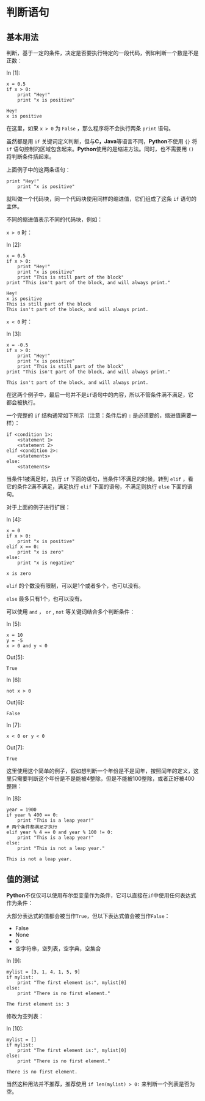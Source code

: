 # 判断语句

## 基本用法

判断，基于一定的条件，决定是否要执行特定的一段代码，例如判断一个数是不是正数：

In [1]:

```
x = 0.5
if x > 0:
    print "Hey!"
    print "x is positive"

```

```
Hey!
x is positive

```

在这里，如果 `x > 0` 为 `False` ，那么程序将不会执行两条 `print` 语句。

虽然都是用 `if` 关键词定义判断，但与**C，Java**等语言不同，**Python**不使用 `{}` 将 `if` 语句控制的区域包含起来。**Python**使用的是缩进方法。同时，也不需要用 `()` 将判断条件括起来。

上面例子中的这两条语句：

```
print "Hey!"
    print "x is positive"

```

就叫做一个代码块，同一个代码块使用同样的缩进值，它们组成了这条 `if` 语句的主体。

不同的缩进值表示不同的代码块，例如：

`x > 0` 时：

In [2]:

```
x = 0.5
if x > 0:
    print "Hey!"
    print "x is positive"
    print "This is still part of the block"
print "This isn't part of the block, and will always print."

```

```
Hey!
x is positive
This is still part of the block
This isn't part of the block, and will always print.

```

`x < 0` 时：

In [3]:

```
x = -0.5
if x > 0:
    print "Hey!"
    print "x is positive"
    print "This is still part of the block"
print "This isn't part of the block, and will always print."

```

```
This isn't part of the block, and will always print.

```

在这两个例子中，最后一句并不是`if`语句中的内容，所以不管条件满不满足，它都会被执行。

一个完整的 `if` 结构通常如下所示（注意：条件后的 `:` 是必须要的，缩进值需要一样）：

```
if <condition 1>:
    <statement 1>
    <statement 2>
elif <condition 2>: 
    <statements>
else:
    <statements> 
```

当条件1被满足时，执行 `if` 下面的语句，当条件1不满足的时候，转到 `elif` ，看它的条件2满不满足，满足执行 `elif` 下面的语句，不满足则执行 `else` 下面的语句。

对于上面的例子进行扩展：

In [4]:

```
x = 0
if x > 0:
    print "x is positive"
elif x == 0:
    print "x is zero"
else:
    print "x is negative"

```

```
x is zero

```

`elif` 的个数没有限制，可以是1个或者多个，也可以没有。

`else` 最多只有1个，也可以没有。

可以使用 `and` ， `or` , `not` 等关键词结合多个判断条件：

In [5]:

```
x = 10
y = -5
x > 0 and y < 0

```

Out[5]:

```
True
```

In [6]:

```
not x > 0

```

Out[6]:

```
False
```

In [7]:

```
x < 0 or y < 0

```

Out[7]:

```
True
```

这里使用这个简单的例子，假如想判断一个年份是不是闰年，按照闰年的定义，这里只需要判断这个年份是不是能被4整除，但是不能被100整除，或者正好被400整除：

In [8]:

```
year = 1900
if year % 400 == 0:
    print "This is a leap year!"
# 两个条件都满足才执行
elif year % 4 == 0 and year % 100 != 0:
    print "This is a leap year!"
else:
    print "This is not a leap year."

```

```
This is not a leap year.

```

## 值的测试

**Python**不仅仅可以使用布尔型变量作为条件，它可以直接在`if`中使用任何表达式作为条件：

大部分表达式的值都会被当作`True`，但以下表达式值会被当作`False`：

*   False
*   None
*   0
*   空字符串，空列表，空字典，空集合

In [9]:

```
mylist = [3, 1, 4, 1, 5, 9]
if mylist:
    print "The first element is:", mylist[0]
else:
    print "There is no first element."

```

```
The first element is: 3

```

修改为空列表：

In [10]:

```
mylist = []
if mylist:
    print "The first element is:", mylist[0]
else:
    print "There is no first element."

```

```
There is no first element.

```

当然这种用法并不推荐，推荐使用 `if len(mylist) > 0:` 来判断一个列表是否为空。